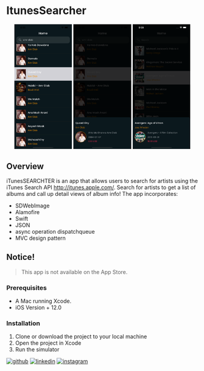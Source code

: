 # ItunesSearcher

<div align="center">
  <img src="Simulator Screen Shot - iPhone 12 Pro Max - 2021-05-30 at 20.53.06.png" width="30%" height="30%">
  <img src="Simulator Screen Shot - iPhone 12 Pro Max - 2021-05-30 at 20.53.11.png" width="30%" height="30%">
   <img src="Simulator Screen Shot - iPhone 12 Pro Max - 2021-05-30 at 21.09.32.png" width="30%" height="30%">

</div>

## Overview

iTunesSEARCHTER is an app that allows users to search for artists using the iTunes Search API http://itunes.apple.com/. Search for artists to get a list of albums and call up detail views of album info! The app incorporates:

- SDWebImage
- Alamofire
- Swift
- JSON
- async operation dispatchqueue
- MVC design pattern

## Notice!

> This app is not available on the App Store.

### Prerequisites

- A Mac running Xcode.
- iOS Version + 12.0

### Installation

1. Clone or download the project to your local machine
2. Open the project in Xcode
3. Run the simulator





[<img src='https://cdn.jsdelivr.net/npm/simple-icons@3.0.1/icons/github.svg' alt='github' height='40'>](https://github.com/AbdelrahmanAyman)  [<img src='https://cdn.jsdelivr.net/npm/simple-icons@3.0.1/icons/linkedin.svg' alt='linkedin' height='40'>](https://www.linkedin.com/in/abdelrahman-ayman-mohamed-64314814a/)  [<img src='https://cdn.jsdelivr.net/npm/simple-icons@3.0.1/icons/instagram.svg' alt='instagram' height='40'>](https://www.instagram.com/abdoayman.96//)  

